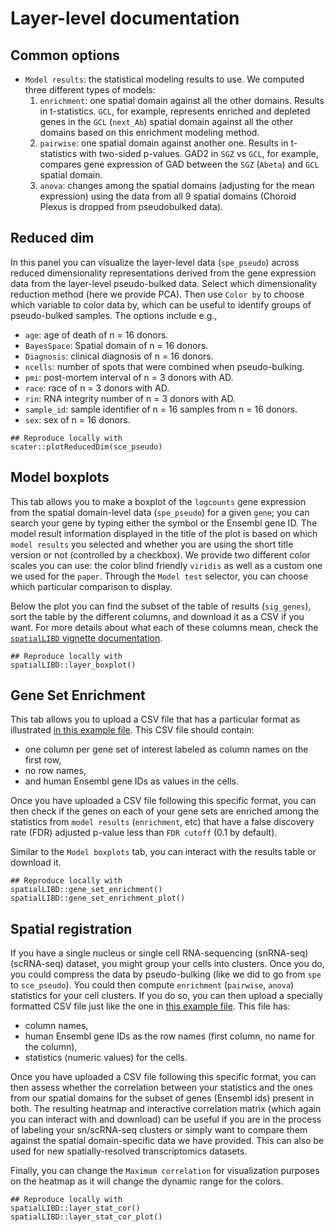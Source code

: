 Layer-level documentation
===========================================

## Common options

* `Model results`: the statistical modeling results to use. We computed three different types of models:
  1. `enrichment`: one spatial domain against all the other domains. Results in t-statistics. `GCL`, for example, represents enriched and depleted genes in the `GCL` (`next_Ab`) spatial domain against all the other domains based on this enrichment modeling method.
  2. `pairwise`: one spatial domain against another one. Results in t-statistics with two-sided p-values. GAD2 in `SGZ` vs `GCL`, for example, compares gene expression of GAD between the `SGZ` (`Abeta`) and `GCL` spatial domain. 
  3. `anova`: changes among the spatial domains (adjusting for the mean expression) using the data from all 9 spatial domains (Choroid Plexus is dropped from pseudobulked data).

## Reduced dim

In this panel you can visualize the layer-level data (`spe_pseudo`) across reduced dimensionality representations derived from the gene expression data from the layer-level pseudo-bulked data. Select which dimensionality reduction method (here we provide PCA). Then use `Color by` to choose which variable to color data by, which can be useful to identify groups of pseudo-bulked samples. The options include e.g.,

* `age`: age of death of n = 16 donors.
* `BayesSpace`: Spatial domain of n = 16 donors.
* `Diagnosis`: clinical diagnosis of n = 16 donors.
* `ncells`: number of spots that were combined when pseudo-bulking.
* `pmi`: post-mortem interval of n = 3 donors with AD.
* `race`: race of n = 3 donors with AD.
* `rin`: RNA integrity number of n = 3 donors with AD.
* `sample_id`: sample identifier of n = 16 samples from n = 16 donors.
* `sex`: sex of n = 16 donors.


```{r}
## Reproduce locally with
scater::plotReducedDim(sce_pseudo)
```

## Model boxplots

This tab allows you to make a boxplot of the `logcounts` gene expression from the spatial domain-level data (`spe_pseudo`) for a given `gene`; you can search your gene by typing either the symbol or the Ensembl gene ID. The model result information displayed in the title of the plot is based on which `model results` you selected and whether you are using the short title version or not (controlled by a checkbox). We provide two different color scales you can use: the color blind friendly `viridis` as well as a custom one we used for the `paper`. Through the `Model test` selector, you can choose which particular comparison to display.


Below the plot you can find the subset of the table of results  (`sig_genes`), sort the table by the different columns, and download it as a CSV if you want. For more details about what each of these columns mean, check the [`spatialLIBD` vignette documentation](http://LieberInstitute.github.io/spatialLIBD/articles/spatialLIBD.html#extract-significant-genes).

```{r}
## Reproduce locally with
spatialLIBD::layer_boxplot()
```

## Gene Set Enrichment

This tab allows you to upload a CSV file that has a particular format as illustrated [in this example file](https://github.com/LieberInstitute/spatialLIBD/blob/master/data-raw/asd_sfari_geneList.csv). This CSV file should contain:

* one column per gene set of interest labeled as column names on the first row,
* no row names, 
* and human Ensembl gene IDs as values in the cells. 

Once you have uploaded a CSV file following this specific format, you can then check if the genes on each of your gene sets are enriched among the statistics from `model results` (`enrichment`, etc) that have a false discovery rate (FDR) adjusted p-value less than `FDR cutoff` (0.1 by default).

Similar to the `Model boxplots` tab, you can interact with the results table or download it.

```{r}
## Reproduce locally with
spatialLIBD::gene_set_enrichment()
spatialLIBD::gene_set_enrichment_plot()
```

## Spatial registration

If you have a single nucleus or single cell RNA-sequencing (snRNA-seq)  (scRNA-seq) dataset, you might group your cells into clusters. Once you do, you could compress the data by pseudo-bulking (like we did to go from `spe` to `sce_pseudo`). You could then compute `enrichment` (`pairwise`, `anova`) statistics for your cell clusters. If you do so, you can then upload a specially formatted CSV file just like the one in [this example file](https://github.com/LieberInstitute/spatialLIBD/blob/master/data-raw/tstats_Human_DLPFC_snRNAseq_Nguyen_topLayer.csv). This file has:

* column names,
* human Ensembl gene IDs as the row names (first column, no name for the column),
* statistics (numeric values) for the cells.

Once you have uploaded a CSV file following this specific format, you can then assess whether the correlation between your statistics and the ones from our spatial domains for the subset of genes (Ensembl ids) present in both. The resulting heatmap and interactive correlation matrix (which again you can interact with and download) can be useful if you are in the process of labeling your sn/scRNA-seq clusters or simply want to compare them against the spatial domain-specific data we have provided. This can also be used for new spatially-resolved transcriptomics datasets.

Finally, you can change the `Maximum correlation` for visualization purposes on the heatmap as it will change the dynamic range for the colors.

```{r}
## Reproduce locally with
spatialLIBD::layer_stat_cor()
spatialLIBD::layer_stat_cor_plot()
```

